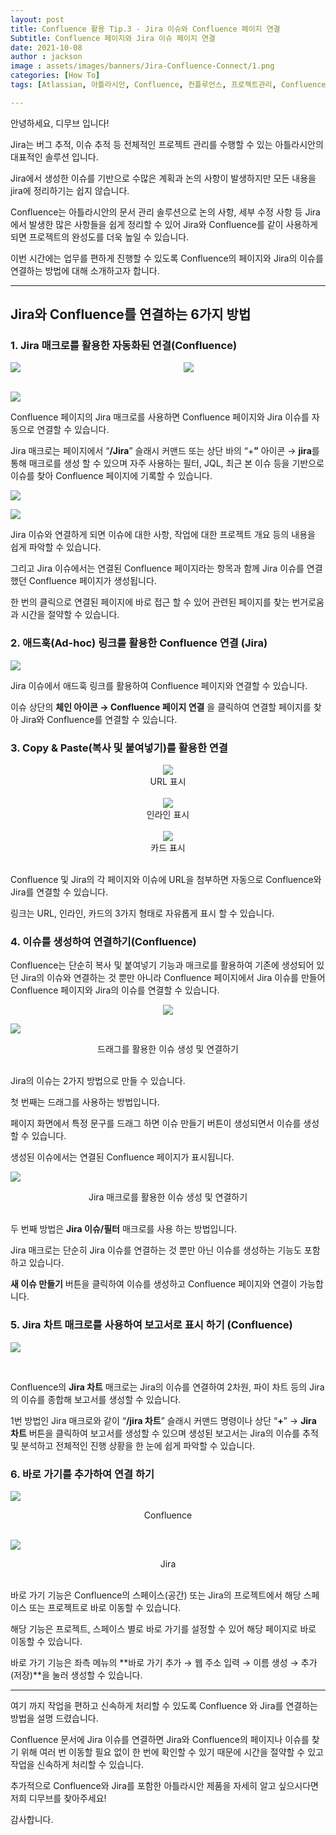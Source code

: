 ```yaml
---
layout: post
title: Confluence 활용 Tip.3 - Jira 이슈와 Confluence 페이지 연결
Subtitle: Confluence 페이지와 Jira 이슈 페이지 연결
date: 2021-10-08
author : jackson
image : assets/images/banners/Jira-Confluence-Connect/1.png
categories: [How To]
tags: [Atlassian, 아틀라시안, Confluence, 컨플루언스, 프로젝트관리, Confluence 활용, KMS, 문서관리, 협업솔루션, 협업도구, 지라, Jira]

---
```






안녕하세요, 디무브 입니다!

 

Jira는  버그 추적, 이슈 추적 등 전체적인 프로젝트 관리를 수행할 수 있는 아틀라시안의 대표적인 솔루션 입니다.  

Jira에서 생성한 이슈를 기반으로 수많은 계획과 논의 사항이 발생하지만 모든 내용을 jira에 정리하기는 쉽지 않습니다.

Confluence는 아틀라시안의 문서 관리 솔루션으로 논의 사항, 세부 수정 사항 등 Jira에서 발생한 많은 사항들을 쉽게 정리할 수 있어 Jira와 Confluence를 같이 사용하게 되면 프로젝트의 완성도를 더욱 높일 수 있습니다. 

이번 시간에는 업무를 편하게 진행할 수 있도록 Confluence의 페이지와 Jira의 이슈를 연결하는 방법에 대해 소개하고자 합니다. 



---



## Jira와 Confluence를 연결하는 6가지 방법

 

### 1. Jira 매크로를 활용한 자동화된 연결(Confluence)



<div style="width:45%; float:left; margin-right : 10%;"><img src="https://blog.dmove.kr/assets/images/banners/Jira-Confluence-Connect/2.png"></div><div style="width:45%;float:right;"><img src="https://blog.dmove.kr/assets/images/banners/Jira-Confluence-Connect/3.png"></div><div style="clear:both;"></div>



<br/>

![](https://blog.dmove.kr/assets/images/banners/Jira-Confluence-Connect/4.png)





Confluence 페이지의 Jira 매크로를 사용하면 Confluence 페이지와 Jira 이슈를 자동으로 연결할 수 있습니다. 

Jira 매크로는 페이지에서 “**/Jira**” 슬래시 커맨드 또는 상단 바의 “+**”** 아이콘 → **jira**를 통해 매크로를 생성 할 수 있으며 자주 사용하는 필터, JQL, 최근 본 이슈 등을 기반으로 이슈를 찾아 Confluence 페이지에 기록할 수 있습니다. 

 



![](https://blog.dmove.kr/assets/images/banners/Jira-Confluence-Connect/5.png)

![](https://blog.dmove.kr/assets/images/banners/Jira-Confluence-Connect/6.png)



Jira 이슈와 연결하게 되면 이슈에 대한 사항, 작업에 대한 프로젝트 개요 등의 내용을 쉽게 파악할 수 있습니다. 

그리고 Jira 이슈에서는 연결된 Confluence 페이지라는 항목과 함께  Jira 이슈를 연결했던 Confluence  페이지가 생성됩니다. 

한 번의 클릭으로 연결된 페이지에 바로 접근 할 수 있어 관련된 페이지를 찾는 번거로움과 시간을 절약할 수 있습니다.



### 2. 애드훅(Ad-hoc) 링크를 활용한 Confluence 연결 (Jira)



![](https://blog.dmove.kr/assets/images/banners/Jira-Confluence-Connect/7.png)



Jira 이슈에서 애드훅 링크를 활용하여 Confluence 페이지와 연결할 수 있습니다.  

이슈 상단의 **체인 아이콘 → Confluence 페이지 연결** 을 클릭하여 연결할 페이지를 찾아 Jira와 Confluence를 연결할 수 있습니다.



### 3. Copy & Paste(복사 및 붙여넣기)를 활용한 연결



<center><img src="https://blog.dmove.kr/assets/images/banners/Jira-Confluence-Connect/8.png" style="max-width:400px;"></center>

<center>URL 표시</center>

<br/>



<center><img src="https://blog.dmove.kr/assets/images/banners/Jira-Confluence-Connect/9.png" style="max-width:400px;"></center>

<center>인라인 표시</center>

<br/>

<center><img src="https://blog.dmove.kr/assets/images/banners/Jira-Confluence-Connect/10.png" style="max-width:500px;"></center>



<center>카드 표시</center>

<br/>

Confluence 및 Jira의 각 페이지와 이슈에 URL을 첨부하면 자동으로 Confluence와 Jira를 연결할 수 있습니다.  

링크는 URL, 인라인, 카드의 3가지 형태로 자유롭게 표시 할 수 있습니다.



### 4. 이슈를 생성하여 연결하기(Confluence)



Confluence는 단순히 복사 및 붙여넣기 기능과 매크로를 활용하여 기존에 생성되어 있던 Jira의 이슈와 연결하는 것 뿐만 아니라 Confluence  페이지에서 Jira 이슈를 만들어 Confluence 페이지와 Jira의 이슈를 연결할 수 있습니다.



<center><img src="https://blog.dmove.kr/assets/images/banners/Jira-Confluence-Connect/11.png" ></center>



![](https://blog.dmove.kr/assets/images/banners/Jira-Confluence-Connect/19.png)

<center>드래그를 활용한 이슈 생성 및 연결하기</center>

<br/>

Jira의 이슈는 2가지 방법으로 만들 수 있습니다. 

첫 번째는 드래그를 사용하는 방법입니다. 

페이지 화면에서 특정 문구를 드래그 하면 이슈 만들기 버튼이 생성되면서 이슈를 생성할 수 있습니다. 

생성된 이슈에서는 연결된 Confluence 페이지가 표시됩니다.



![](https://blog.dmove.kr/assets/images/banners/Jira-Confluence-Connect/20.png)

<center>Jira 매크로를 활용한 이슈 생성 및 연결하기</center>

<br/>

두 번째 방법은 **Jira 이슈/필터** 매크로를 사용 하는 방법입니다.

Jira 매크로는 단순히 Jira 이슈를 연결하는 것 뿐만 아닌 이슈를 생성하는 기능도 포함하고 있습니다.  

**새 이슈 만들기** 버튼을 클릭하여 이슈를 생성하고 Confluence 페이지와 연결이 가능합니다.

### 5. Jira 차트 매크로를 사용하여 보고서로 표시 하기 (Confluence)



![](https://blog.dmove.kr/assets/images/banners/Jira-Confluence-Connect/16.png)



<br/>

Confluence의 **Jira 차트** 매크로는 Jira의 이슈를 연결하여 2차원, 파이 차트 등의 Jira의 이슈를 종합해 보고서를 생성할 수 있습니다. 

1번 방법인 Jira 매크로와 같이 “**/jira 차트**” 슬래시 커맨드 명령이나 상단 “**+**” → **Jira 차트** 버튼을 클릭하여 보고서를 생성할 수 있으며 생성된 보고서는 Jira의 이슈를 추적 및 분석하고 전체적인 진행 상황을 한 눈에 쉽게 파악할 수 있습니다. 

 

### 6. 바로 가기를 추가하여 연결 하기



![](https://blog.dmove.kr/assets/images/banners/Jira-Confluence-Connect/17.png)

<center>Confluence</center>

<br/>

![](https://blog.dmove.kr/assets/images/banners/Jira-Confluence-Connect/18.png)

<center>Jira</center>

<br/>

바로 가기 기능은 Confluence의 스페이스(공간) 또는 Jira의 프로젝트에서 해당 스페이스 또는 프로젝트로 바로 이동할 수 있습니다. 

해당 기능은 프로젝트, 스페이스 별로 바로 가기를 설정할 수 있어 해당 페이지로 바로 이동할 수 있습니다.  

바로 가기 기능은  좌측 메뉴의 **바로 가기 추가 → 웹 주소 입력 → 이름 생성 → 추가(저장)**을 눌러 생성할 수 있습니다.

------

여기 까지 작업을 편하고 신속하게 처리할 수 있도록 Confluence 와 Jira를 연결하는 방법을 설명 드렸습니다.

Confluence 문서에 Jira 이슈를 연결하면  Jira와 Confluence의 페이지나 이슈를 찾기 위해 여러 번 이동할 필요 없이 한 번에 확인할 수 있기 때문에 시간을 절약할 수 있고 작업을 신속하게 처리할 수 있습니다. 

추가적으로 Confluence와 Jira를 포함한 아틀라시안 제품을 자세히 알고 싶으시다면 저희 디무브를 찾아주세요!

감사합니다.
